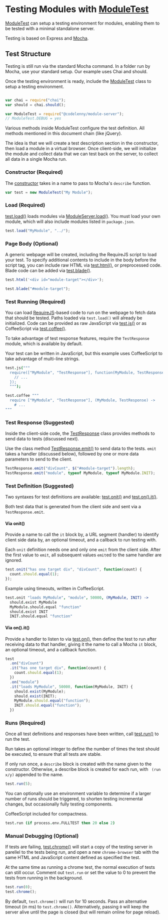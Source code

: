# Testing Modules with [ModuleTest](../class/ModuleTest.html)


[ModuleTest](../class/ModuleTest.html) can setup a testing environment for modules, enabling
them to be tested with a minimal standalone server.

Testing is based on Express and [Mocha](https://mochajs.org/).

## Test Structure

Testing is still run via the standard Mocha command.  In a folder run by Mocha, use your
standard setup.  Our example uses Chai and should.

Once the testing environment is ready, include the [ModuleTest](../class/ModuleTest.html)
class to setup a testing environment.

```js

var chai = require("chai");
var should = chai.should();

var ModuleTest = require("@codelenny/module-server");
// ModuleTest.DEBUG = yes

```

Various methods inside ModuleTest configure the test definition.
All methods mentioned in this document chain (like jQuery).

The idea is that we will create a test description section in the constructor,
then load a module in a virtual browser.
Once client-side, we will initialize the module and collect data that we can test back on
the server, to collect all data in a single Mocha run.

### Constructor  (**Required**)

The [constructor](../class/ModuleTest.html#constructor-dynamic) takes in a name to pass to
Mocha's `describe` function.

```js
var test = new ModuleTest("My Module");
```

### Load (**Required**)

[test.load()](../class/ModuleTest.html#load-dynamic) loads modules via
[ModuleServer.load()](../class/ModuleServer.html#load-dynamic).  You must load your own module,
which will also include modules listed in `package.json`.

```js
test.load("MyModule", "../");
```

### Page Body (**Optional**)

A generic webpage will be created, including the RequireJS script to load your test.
To specify additional contents to include in the body before the script tag, you can include
raw HTML via [test.html()](../class/ModuleTest.html#html-dynamic), or preprocessed code.
Blade code can be added via [test.blade()](../class/ModuleTest.html#blade-dynamic).

```js
test.html('<div id="module-target"></div>');
```

```js
test.blade("#module-target");
```

### Test Running (**Required**)

You can load [RequireJS](http://requirejs.org/)-based code to run on the webpage to fetch
data that should be tested.  Paths loaded via `test.load()` will already be initialized.
Code can be provided as raw JavaScript via [test.js()](../class/ModuleTest.html#js-dynamic)
or as CoffeeScript via [test.coffee()](../class/ModuleTest.html#coffee-dynamic).

To take advantage of test response features, require the `TestResponse` module, which is
available by default.

Your test can be written in JavaScript, but this example uses CoffeeScript to take advantage
of multi-line strings.

```coffee
test.js("""
  require(["MyModule", "TestResponse"], function(MyModule, TestResponse){
    // ...
  });
  """);
```

```coffee
test.coffee """
  require ["MyModule", "TestResponse"], (MyModule, TestResponse) ->
    # ...
"""
```

### Test Response (**Suggested**)

Inside the client-side code, the [TestResponse](../class/TestResponse.html) class
provides methods to send data to tests (discussed next).

Use the class method [TestResponse.emit()](../class/TestResponse.html#emit-static) to send
data to the tests.  `emit` takes a handler (discussed below), followed by one or more data
parameters to send to the client.

```js
TestResponse.emit("divCount", $("#module-target").length);
TestResponse.emit("module", typeof MyModule, typeof MyModule.INIT);
```

### Test Definition (**Suggested**)

Two syntaxes for test definitions are available:
[test.onit()](../class/ModuleTest.html#onit-dynamic) and
[test.on().it()](../class/ModuleTest.html#on-dynamic).

Both test data that is generated from the client side and sent via a `TestResponse.emit`.

#### Via onit()

Provide a name to call the `it` block by, a URL segment (handler) to identify client side
data by, an optional timeout, and a callback to run testing with.

Each `onit` definition needs one and only one `emit` from the client side.
After the first value to `emit`, all subsequent values `emit`ed to the same handler are ignored.

```js
test.onit("has one target div", "divCount", function(count) {
  count.should.equal(1);
});
```

Example using timeouts, written in CoffeeScript.

```coffee
test.onit "loads MyModule", "module", 50000, (MyModule, INIT) ->
  should.exist MyModule
  MyModule.should.equal "function"
  should.exist INIT
  INIT.should.equal "function"
```

#### Via on().it()

Provide a handler to listen to via [test.on()](../class/ModuleTest.html#on-dynamic), then
define the test to run after receiving data to that handler, giving it the name to call
a Mocha `it` block, an optional timeout, and a callback function.

```js
test
  .on("divCount")
  .it("has one target div", function(count) {
    count.should.equal(1);
  })
  .on("module")
  .it("loads MyModule", 50000, function(MyModule, INIT) {
    should.exist(MyModule);
    should.exist(INIT);
    MyModule.should.equal("function");
    INIT.should.equal("function");
  })
```

### Runs (**Required**)

Once all test definitions and responses have been written,
call [test.run()](../class/ModuleTest.html#run-dynamic) to run the test.

Run takes an optional integer to define the number of times the test should be executed,
to ensure that all tests are stable.

If only run once, a `describe` block is created with the name given to the constructor.
Otherwise, a describe block is created for each run, with ` (run x/y)` appended to the name.

```js
test.run(5);
```

You can optionally use an environment variable to determine if a larger number of runs should
be triggered, to shorten testing incremental changes, but occasionally fully testing components.

CoffeeScript included for compactness.

```coffee
test.run (if process.env.FULLTEST then 20 else 2)
```

### Manual Debugging (**Optional**)

If tests are failing, [test.chrome()](../class/ModuleTest.html#chrome-dynamic) will start a
copy of the testing server in parellel to the tests being run, and open a new `chrome-browser`
tab with the same HTML and JavaScript content defined as specified the test.

At the same time as running a chrome test, the normal execution of tests can still occur.
Comment out `test.run` or set the value to 0 to prevent the tests from running
in the background.

```js
test.run(0);
test.chrome();
```

By default, `test.chrome()` will run for 10 seconds.  Pass an alternative timeout (in ms)
to `test.chrome()`.  Alternatively, passing `0` will keep the server alive until the page
is closed (but will remain online for page reload).
